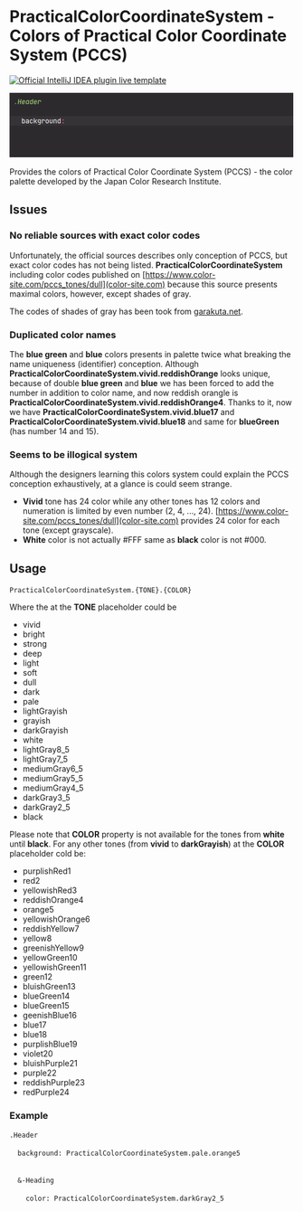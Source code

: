 # PracticalColorCoordinateSystem - Colors of Practical Color Coordinate System (PCCS)

[![Official IntelliJ IDEA plugin live template](https://img.shields.io/badge/IntelliJ_IDEA_Live_Template-pccs-blue.svg?style=flat)](https://plugins.jetbrains.com/plugin/17677-yamato-daiwa-frontend)

![](LiveTemplateDemo.gif)

Provides the colors of Practical Color Coordinate System (PCCS) - the color palette developed by the Japan Color Research Institute.


## Issues
### No reliable sources with exact color codes

Unfortunately, the official sources describes only conception of PCCS, but exact color codes has not being listed.
**PracticalColorCoordinateSystem** including color codes published on [https://www.color-site.com/pccs_tones/dull](color-site.com)
because this source presents maximal colors, however, except shades of gray.

The codes of shades of gray has been took from [garakuta.net](http://www.garakuta.net/color/pccs/index.html).  


### Duplicated color names

The **blue green** and **blue** colors presents in palette twice what breaking the name uniqueness (identifier) conception.
Although **PracticalColorCoordinateSystem.vivid.reddishOrange** looks unique, because of double **blue green** and **blue**
we has been forced to add the number in addition to color name, and now reddish orangle is 
**PracticalColorCoordinateSystem.vivid.reddishOrange4**.
Thanks to it, now we have **PracticalColorCoordinateSystem.vivid.blue17** and **PracticalColorCoordinateSystem.vivid.blue18**
and same for **blueGreen** (has number 14 and 15).


### Seems to be illogical system

Although the designers learning this colors system could explain the PCCS conception exhaustively, at a glance is could 
seem strange.

* **Vivid** tone has 24 color while any other tones has 12 colors and numeration is limited by even number (2, 4, ..., 24).
  [https://www.color-site.com/pccs_tones/dull](color-site.com) provides 24 color for each tone (except grayscale).
* **White** color is not actually #FFF same as **black** color is not #000.

## Usage

```
PracticalColorCoordinateSystem.{TONE}.{COLOR}
```

Where the at the **TONE** placeholder could be

* vivid
* bright
* strong
* deep
* light
* soft
* dull
* dark
* pale
* lightGrayish
* grayish
* darkGrayish
* white
* lightGray8_5
* lightGray7_5
* mediumGray6_5
* mediumGray5_5
* mediumGray4_5
* darkGray3_5
* darkGray2_5
* black

Please note that **COLOR** property is not available for the tones from **white** until **black**.
For any other tones (from **vivid** to **darkGrayish**) at the **COLOR** placeholder cold be:

* purplishRed1
* red2
* yellowishRed3
* reddishOrange4
* orange5
* yellowishOrange6
* reddishYellow7
* yellow8
* greenishYellow9
* yellowGreen10
* yellowishGreen11
* green12
* bluishGreen13
* blueGreen14
* blueGreen15
* geenishBlue16
* blue17
* blue18
* purplishBlue19
* violet20
* bluishPurple21
* purple22
* reddishPurple23
* redPurple24


### Example

```stylus
.Header

  background: PracticalColorCoordinateSystem.pale.orange5


  &-Heading

    color: PracticalColorCoordinateSystem.darkGray2_5
```
